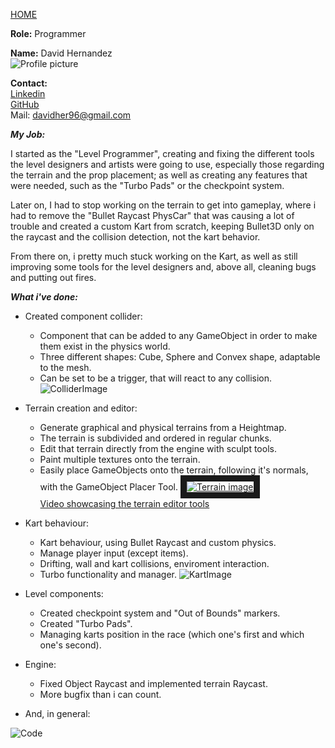 [HOME](index.md)
    
**Role:** Programmer    

**Name:** David Hernandez    
![Profile picture](http://i.imgur.com/cq5nlcU.jpg)      
      

**Contact:**     
[Linkedin](https://www.linkedin.com/in/davidhlazaro/)    
[GitHub](https://github.com/Vulpem)    
Mail: davidher96@gmail.com    
    
    
**_My Job:_**    
    
I started as the "Level Programmer", creating and fixing the different tools the level designers and artists were going to use, especially those regarding the terrain and the prop placement; as well as creating any features that were needed, such as the "Turbo Pads" or the checkpoint system.

Later on, I had to stop working on the terrain to get into gameplay, where i had to remove the "Bullet Raycast PhysCar" that was causing a lot of trouble and created a custom Kart from scratch, keeping Bullet3D only on the raycast and the collision detection, not the kart behavior.

From there on, i pretty much stuck working on the Kart, as well as still improving some tools for the level designers and, above all, cleaning bugs and putting out fires.
    
       
       
**_What i've done:_**

- Created component collider:
   - Component that can be added to any GameObject in order to make them exist in the physics world.
   - Three different shapes: Cube, Sphere and Convex shape, adaptable to the mesh.
   - Can be set to be a trigger, that will react to any collision.  
![ColliderImage](http://i.imgur.com/C9NEDJh.jpg)
   
- Terrain creation and editor:
   - Generate graphical and physical terrains from a Heightmap.
   - The terrain is subdivided and ordered in regular chunks.
   - Edit that terrain directly from the engine with sculpt tools.
   - Paint multiple textures onto the terrain.
   - Easily place GameObjects onto the terrain, following it's normals, with the GameObject Placer Tool.
   <a href="http://www.youtube.com/watch?feature=player_embedded&v=Aydv5b5T-4Y
" target="_blank"><img src="http://i.imgur.com/vJ4HBWv.jpg" 
alt="Terrain image" border="10" /></a>    
[Video showcasing the terrain editor tools](https://youtu.be/Aydv5b5T-4Y)    
     
- Kart behaviour:
   - Kart behaviour, using Bullet Raycast and custom physics.
   - Manage player input (except items).
   - Drifting, wall and kart collisions, enviroment interaction.
   - Turbo functionality and manager.
![KartImage](http://i.imgur.com/jICXB3B.jpg)

- Level components:
   - Created checkpoint system and "Out of Bounds" markers.
   - Created "Turbo Pads".
   - Managing karts position in the race (which one's first and which one's second).

- Engine: 
   - Fixed Object Raycast and implemented terrain Raycast.
   - More bugfix than i can count.
   
   
   
- And, in general:    

![Code](https://image.spreadshirtmedia.com/image-server/v1/compositions/110357305/views/1,width=300,height=300,appearanceId=2,backgroundColor=E8E8E8,version=1452254899/a-programmer-life-men-s-t-shirt-by-american-apparel.jpg)
